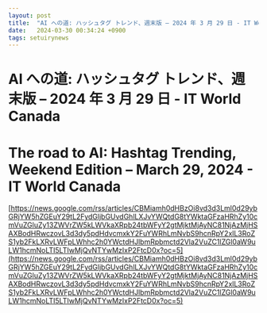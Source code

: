 ```yaml
---
layout: post
title:  "AI への道: ハッシュタグ トレンド、週末版 – 2024 年 3 月 29 日 - IT World Canada"
date:   2024-03-30 00:34:24 +0900
tags: setuirynews 
---
```


# AI への道: ハッシュタグ トレンド、週末版 – 2024 年 3 月 29 日 - IT World Canada



# The road to AI: Hashtag Trending, Weekend Edition – March 29, 2024 - IT World Canada

[https://news.google.com/rss/articles/CBMiamh0dHBzOi8vd3d3Lml0d29ybGRjYW5hZGEuY29tL2FydGljbGUvdGhlLXJvYWQtdG8tYWktaGFzaHRhZy10cmVuZGluZy13ZWVrZW5kLWVkaXRpb24tbWFyY2gtMjktMjAyNC81NjAzMjHSAXBodHRwczovL3d3dy5pdHdvcmxkY2FuYWRhLmNvbS9hcnRpY2xlL3RoZS1yb2FkLXRvLWFpLWhhc2h0YWctdHJlbmRpbmctd2Vla2VuZC1lZGl0aW9uLW1hcmNoLTI5LTIwMjQvNTYwMzIxP2FtcD0x?oc=5](https://news.google.com/rss/articles/CBMiamh0dHBzOi8vd3d3Lml0d29ybGRjYW5hZGEuY29tL2FydGljbGUvdGhlLXJvYWQtdG8tYWktaGFzaHRhZy10cmVuZGluZy13ZWVrZW5kLWVkaXRpb24tbWFyY2gtMjktMjAyNC81NjAzMjHSAXBodHRwczovL3d3dy5pdHdvcmxkY2FuYWRhLmNvbS9hcnRpY2xlL3RoZS1yb2FkLXRvLWFpLWhhc2h0YWctdHJlbmRpbmctd2Vla2VuZC1lZGl0aW9uLW1hcmNoLTI5LTIwMjQvNTYwMzIxP2FtcD0x?oc=5)

